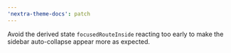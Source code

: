 ```yaml
---
'nextra-theme-docs': patch
---
```


Avoid the derived state `focusedRouteInside` reacting too early to make the sidebar auto-collapse appear more as expected.
